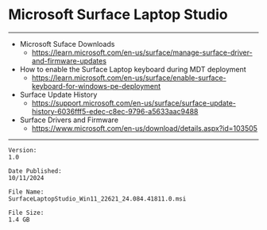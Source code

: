 # Microsoft Surface Laptop Studio

---

* Microsoft Suface Downloads
  * https://learn.microsoft.com/en-us/surface/manage-surface-driver-and-firmware-updates
* How to enable the Surface Laptop keyboard during MDT deployment
  * https://learn.microsoft.com/en-us/surface/enable-surface-keyboard-for-windows-pe-deployment
* Surface Update History
  * https://support.microsoft.com/en-us/surface/surface-update-history-6036fff5-edec-c8ec-9796-a5633aac9488
* Surface Drivers and Firmware
  * https://www.microsoft.com/en-us/download/details.aspx?id=103505

---

```text
Version:
1.0

Date Published:
10/11/2024

File Name:
SurfaceLaptopStudio_Win11_22621_24.084.41811.0.msi

File Size:
1.4 GB
```